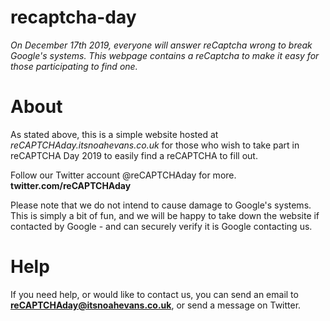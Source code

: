 # recaptcha-day
*On December 17th 2019, everyone will answer reCaptcha wrong to break Google's systems. This webpage contains a reCaptcha to make it easy for those participating to find one.*

# About
As stated above, this is a simple website hosted at *reCAPTCHAday.itsnoahevans.co.uk* for those who wish to take part in reCAPTCHA Day 2019 to easily find a reCAPTCHA to fill out.

Follow our Twitter account @reCAPTCHAday for more. **twitter.com/reCAPTCHAday**

Please note that we do not intend to cause damage to Google's systems. This is simply a bit of fun, and we will be happy to take down the website if contacted by Google - and can securely verify it is Google contacting us.

# Help
If you need help, or would like to contact us, you can send an email to **reCAPTCHAday@itsnoahevans.co.uk**, or send a message on Twitter.
